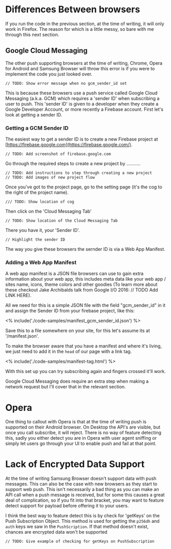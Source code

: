 ---
---
# Differences Between browsers

If you run the code in the previous section, at the time of writing, it will
only work in Firefox. The reason for which is a little messy, so bare with
me through this next section.

## Google Cloud Messaging

The other push supporting browsers at the time of writing,
Chrome, Opera for Android and Samsung Browser will throw this error is if
you were to implement the code you just looked over.

    // TODO: Show error message when no gcm_sender_id set

This is because these browsers use a push service called Google Cloud Messaging
(a.k.a. GCM) which requires a 'sender ID' when subscribing a user to push.
This 'sender ID' is given to a developer when they create a Google Developer
Account, or more recently a Firebase account. First let's look at getting
a sender ID.

### Getting a GCM Sender ID

The easiest way to get a sender ID is to create a new Firebase project at
[https://firebase.google.com](https://firebase.google.com/).

    // TODO: Add screenshot of firebase.google.com

Go through the required steps to create a new project by ...........

    // TODO: Add instructions to step through creating a new project
    // TODO: Add images of new project flow

Once you've got to the project page, go to the setting page (it's the cog to
the right of the project name).

    /// TODO: Show location of cog

Then click on the 'Cloud Messaging Tab'

    // TODO: Show location of the Cloud Messaging Tab

There you have it, your 'Sender ID'.

    // Highlight the sender ID

The way you give these browsers the sernder ID is via a Web App Manifest.

### Adding a Web App Manifest

A web app manifest is a JSON file browsers can use to gain extra information
about your web app, this includes meta data like your web app / sites name,
icons, theme colors and other goodies (To learn more about these checkout
Jake Archibalds talk from Google I/O 2016: // TODO Add LINK HERE).

All we need for this is a simple JSON file with the field "gcm_sender_id"
in it and assign the Sender ID from your firebase project, like this:

<% include('./code-samples/manifest_gcm_sender_id.json') %>

Save this to a file somewhere on your site, for this let's assume its at
'/manifest.json'.

To make the browser aware that you have a manifest and where it's living, we
just need to add it in the `head` of our page with a link tag.

<% include('./code-samples/manifest-tag.html') %>

With this set up you can try subscribing again and fingers crossed it'll work.

Google Cloud Messaging does require an extra step when making a network request
but I'll cover that in the relevant section.

# Opera

One thing to callout with Opera is that at the time of writing push is supported
on their Android browser. On Desktop the API's are visible, but once you
call subscribe, it will reject. There is no way of feature detecting this, sadly
you either detect you are in Opera with user agent sniffing or simply let users
go through your UI to enable push and fail at that point.

# Lack of Encrypted Data Support

At the time of writing Samsung Browser doesn't support data with push messages.
This can also be the case with new browsers as they start to support web push.
This isn't necessarily a bad thing as you can make an API call when
a push message is received, but for some this causes a great deal of
complication, so if you fit into that bracket, you may want to feature detect
support for payload before offering it to your users.

I think the best way to feature detect this is by check for 'getKeys' on the
Push Subscription Object. This method is used for getting the `p256dh` and
`auth` keys we saw in the `PushScription`. If that method doesn't exist, chances
are encrypted data won't be supported

    // TODO: Give example of checking for getKeys on PushSubscription
